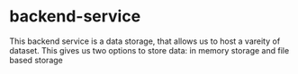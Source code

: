 # backend-service
This backend service is a data storage, that allows us to host a vareity of dataset. This gives us two options to store data: in memory storage and  file based storage
